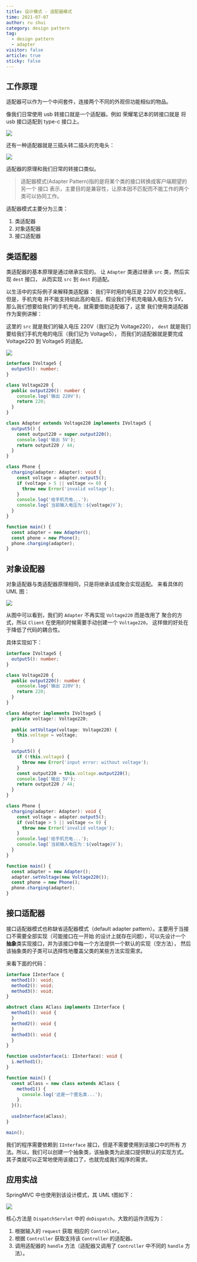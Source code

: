 ```yaml
---
title: 设计模式 - 适配器模式
time: 2021-07-07
author: ru shui
category: design pattern
tag:
  - design pattern
  - adapter
visitor: false
article: true
sticky: false
---
```


<!-- ## Introduction -->
## 工作原理

适配器可以作为一个中间套件，连接两个不同的外观但功能相似的物品。

像我们日常使用 usb 转接口就是一个适配器。例如 荣耀笔记本的转接口就是
将 usb 接口适配到 type-c 接口上。

![](./images/2021-07-07-23-19-04.png)

还有一种适配器就是三插头转二插头的充电头：

![](./images/2021-07-07-23-53-09.png) 

适配器的原理和我们日常的转接口类似。

> 适配器模式(Adapter Pattern)指的是将某个类的接口转换成客户端期望的另一个
> 接口 表示，主要目的是兼容性，让原本因不匹配而不能工作的两个类可以协同工作。

适配器模式主要分为三类：
1. 类适配器
2. 对象适配器
3. 接口适配器

## 类适配器

类适配器的基本原理是通过继承实现的。
让 `Adapter` 类通过继承 `src` 类，然后实现 `dest` 接口，
从而实现 `src` 到 `dest` 的适配。

以生活中的实际例子来解释类适配器：
我们平时用的电压是 220V 的交流电压，但是，手机充电
并不能支持如此高的电压，假设我们手机充电输入电压为 5V，
那么我们想要给我们的手机充电，就需要借助适配器了，这里
我们使用类适配器作为案例讲解：

这里的 `src` 就是我们的输入电压 220V（我们记为 Voltage220），
`dest` 就是我们要给我们手机充电的电压（我们记为 Voltage5），
而我们的适配器就是要完成 Voltage220 到 Voltage5 的适配。

![](./images/2021-07-08-14-37-57.png)

```typescript
interface IVoltage5 {
  output5(): number;
}

class Voltage220 {
  public output220(): number {
    console.log('输出 220V');
    return 220;
  }
}

class Adapter extends Voltage220 implements IVoltage5 {
  output5() {
    const output220 = super.output220();
    console.log('输出 5V');
    return output220 / 44;
  }
}

class Phone {
  charging(adapter: Adapter): void {
    const voltage = adapter.output5();
    if (voltage > 5 || voltage <= 0) {
      throw new Error('invalid voltage');
    }
    console.log('给手机充电...');
    console.log(`当前输入电压为：${voltage}V`);
  }
}

function main() {
  const adapter = new Adapter();
  const phone = new Phone();
  phone.charging(adapter);
}
```

## 对象设配器
对象适配器与类适配器原理相同，只是将继承该成聚合实现适配。
来看具体的 UML 图：

![](./images/2021-07-08-14-47-36.png)

从图中可以看到，我们的 `Adapter` 不再实现 `Voltage220` 而是改用了
聚合的方式，所以 `Client` 在使用的时候需要手动创建一个 `Voltage220`，
这样做的好处在于降低了代码的耦合性。

具体实现如下：
```typescript
interface IVoltage5 {
  output5(): number;
}

class Voltage220 {
  public output220(): number {
    console.log('输出 220V');
    return 220;
  }
}

class Adapter implements IVoltage5 {
  private voltage!: Voltage220;
  
  public setVoltage(voltage: Voltage220) {
    this.voltage = voltage;
  }

  output5() {
    if (!this.voltage) {
      throw new Error('input error: without voltage');
    }
    const output220 = this.voltage.output220();
    console.log('输出 5V');
    return output220 / 44;
  }
}

class Phone {
  charging(adapter: Adapter): void {
    const voltage = adapter.output5();
    if (voltage > 5 || voltage <= 0) {
      throw new Error('invalid voltage');
    }
    console.log('给手机充电...');
    console.log(`当前输入电压为：${voltage}V`);
  }
}

function main() {
  const adapter = new Adapter();
  adapter.setVoltage(new Voltage220());
  const phone = new Phone();
  phone.charging(adapter);
}
```

## 接口适配器

接口适配器模式也称缺省适配器模式（default adapter pattern）。主要用于当接口不需要全部实现（可能接口在一开始
的设计上就存在问题），可以先设计一个 **抽象**类实现接口，并为该接口中每一个方法提供一个默认的实现（空方法），
然后该抽象类的子类可以选择性地覆盖父类的某些方法实现需求。

来看下面的代码：
```typescript
interface IInterface {
  method1(): void;
  method2(): void;
  method3(): void;
}

abstract class AClass implements IInterface {
  method1(): void {
  }
  method2(): void {
  }
  method3(): void {
  }
}

function useInterface(i: IInterface): void {
  i.method1();
}

function main() {
  const aClass = new class extends AClass {
    method1() {
      console.log('这是一个匿名类...');
    }
  }();
  
  useInterface(aClass);
}

main();
```

我们的程序需要依赖到 `IInterface` 接口，但是不需要使用到该接口中的所有
方法。所以，我们可以创建一个抽象类，该抽象类为此接口提供默认的实现方式。
其子类就可以正常地使用该接口了，也就完成我们程序的需求。

## 应用实战

SpringMVC 中也使用到该设计模式，其 UML t图如下：

![](./images/2021-07-08-16-06-10.png)

核心方法是 `DispatchServlet` 中的 `doDispatch`，大致的运作流程为：
1. 根据输入的 `request` 获取 相应的 `Controller`。
2. 根据 `Controller` 获取支持该 `Controller` 的适配器。
3. 调用适配器的 `handle` 方法（适配器又调用了 `Controller` 中不同的 `handle` 方法）。

<!-- ## 小结 -->
